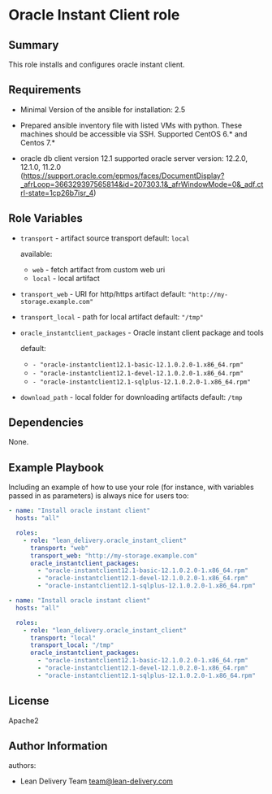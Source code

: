 Oracle Instant Client role
=========

Summary
-------

This role installs and configures oracle instant client.

Requirements
------------

  - Minimal Version of the ansible for installation: 2.5

  -  Prepared ansible inventory file with listed VMs with python. These machines should be accessible via SSH.
Supported CentOS 6.* and Centos 7.*

  -  oracle db client version 12.1 supported oracle server version: 12.2.0, 12.1.0, 11.2.0 (https://support.oracle.com/epmos/faces/DocumentDisplay?_afrLoop=366329397565814&id=207303.1&_afrWindowMode=0&_adf.ctrl-state=1cp26b7isr_4)

Role Variables
--------------

  - `transport` - artifact source transport default: `local`

    available:
      - `web` - fetch artifact from custom web uri
      - `local` - local artifact

  - `transport_web` - URI for http/https artifact default: `"http://my-storage.example.com"`
  - `transport_local` - path for local artifact default: `"/tmp"`
  - `oracle_instantclient_packages` - Oracle instant client package and tools

    default:
      - `- "oracle-instantclient12.1-basic-12.1.0.2.0-1.x86_64.rpm"`
      - `- "oracle-instantclient12.1-devel-12.1.0.2.0-1.x86_64.rpm"`
      - `- "oracle-instantclient12.1-sqlplus-12.1.0.2.0-1.x86_64.rpm"`

  - `download_path` - local folder for downloading artifacts default: `/tmp`

Dependencies
------------

None.

Example Playbook
----------------

Including an example of how to use your role (for instance, with variables passed in as parameters) is always nice for users too:
```yaml
- name: "Install oracle instant client"
  hosts: "all"

  roles:
    - role: "lean_delivery.oracle_instant_client"
      transport: "web"
      transport_web: "http://my-storage.example.com"
      oracle_instantclient_packages:
        - "oracle-instantclient12.1-basic-12.1.0.2.0-1.x86_64.rpm"
        - "oracle-instantclient12.1-devel-12.1.0.2.0-1.x86_64.rpm"
        - "oracle-instantclient12.1-sqlplus-12.1.0.2.0-1.x86_64.rpm"
```
```yaml
- name: "Install oracle instant client"
  hosts: "all"

  roles:
    - role: "lean_delivery.oracle_instant_client"
      transport: "local"
      transport_local: "/tmp"
      oracle_instantclient_packages:
        - "oracle-instantclient12.1-basic-12.1.0.2.0-1.x86_64.rpm"
        - "oracle-instantclient12.1-devel-12.1.0.2.0-1.x86_64.rpm"
        - "oracle-instantclient12.1-sqlplus-12.1.0.2.0-1.x86_64.rpm"
```


License
-------
Apache2

Author Information
------------------

authors:
  - Lean Delivery Team <team@lean-delivery.com>
